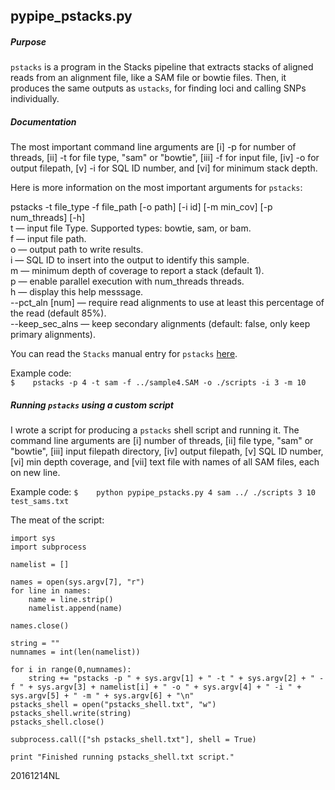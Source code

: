 ## pypipe_pstacks.py

##### Purpose
``pstacks`` is a program in the Stacks pipeline that extracts stacks of aligned reads from an alignment file, like a SAM file or bowtie files. Then, it produces the same outputs as ``ustacks``, for finding loci and calling SNPs individually.

##### Documentation

The most important command line arguments are [i] -p for number of threads, [ii] -t for file type, "sam" or "bowtie", [iii] -f for input file, [iv] -o for output filepath, [v] -i for SQL ID number, and [vi] for minimum stack depth.

Here is more information on the most important arguments for ``pstacks``:

pstacks -t file_type -f file_path [-o path] [-i id] [-m min_cov] [-p num_threads] [-h]
<br>t — input file Type. Supported types: bowtie, sam, or bam.
<br>f — input file path.
<br>o — output path to write results.
<br>i — SQL ID to insert into the output to identify this sample.
<br>m — minimum depth of coverage to report a stack (default 1).
<br>p — enable parallel execution with num_threads threads.
<br>h — display this help messsage.
<br>--pct_aln [num] — require read alignments to use at least this percentage of the read (default 85%).
<br>--keep_sec_alns — keep secondary alignments (default: false, only keep primary alignments).

You can read the ``Stacks`` manual entry for ``pstacks`` [here](http://catchenlab.life.illinois.edu/stacks/comp/pstacks.php).

Example code:
<br>
```$	pstacks -p 4 -t sam -f ../sample4.SAM -o ./scripts -i 3 -m 10```

##### Running ``pstacks`` using a custom script

I wrote a script for producing a ``pstacks`` shell script and running it. The command line arguments are [i] number of threads, [ii] file type, "sam" or "bowtie", [iii] input filepath directory, [iv] output filepath, [v] SQL ID number, [vi] min depth coverage, and [vii] text file with names of all SAM files, each on new line.

Example code:
```$	python pypipe_pstacks.py 4 sam ../ ./scripts 3 10 test_sams.txt```

The meat of the script:

```
import sys
import subprocess

namelist = []

names = open(sys.argv[7], "r")
for line in names:
	name = line.strip()
	namelist.append(name)
	
names.close()

string = ""
numnames = int(len(namelist))

for i in range(0,numnames):
	string += "pstacks -p " + sys.argv[1] + " -t " + sys.argv[2] + " -f " + sys.argv[3] + namelist[i] + " -o " + sys.argv[4] + " -i " + sys.argv[5] + " -m " + sys.argv[6] + "\n"
pstacks_shell = open("pstacks_shell.txt", "w")
pstacks_shell.write(string)
pstacks_shell.close()

subprocess.call(["sh pstacks_shell.txt"], shell = True)

print "Finished running pstacks_shell.txt script."
```

20161214NL